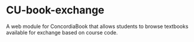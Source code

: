 # CU-book-exchange
A web module for ConcordiaBook that allows students to browse textbooks available for exchange based on course code.
